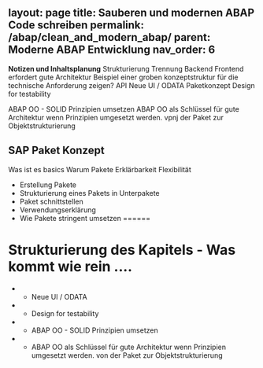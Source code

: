 layout: page
title: Sauberen und modernen ABAP Code schreiben
permalink: /abap/clean_and_modern_abap/
parent: Moderne ABAP Entwicklung
nav_order: 6
---


**Notizen und Inhaltsplanung**
 Strukturierung
 Trennung Backend Frontend erfordert gute Architektur
    Beispiel einer groben konzeptstruktur für die technische Anforderung zeigen?
 API 
 Neue UI / ODATA
 Paketkonzept
 Design for testability

ABAP OO - SOLID Prinzipien umsetzen
ABAP OO als Schlüssel für gute Architektur wenn Prinzipien umgesetzt werden.  vpnj der Paket zur Objektstrukturierung

## SAP Paket Konzept
Was ist es basics
Warum Pakete
Erklärbarkeit
Flexibilität


- Erstellung Pakete
- Strukturierung eines Pakets in Unterpakete
- Paket schnittstellen
- Verwendungserklärung
- Wie Pakete stringent umsetzen
======
 # Strukturierung des Kapitels - Was kommt wie rein ....

* - Neue UI / ODATA
* - Design for testability
* - ABAP OO - SOLID Prinzipien umsetzen
* - ABAP OO als Schlüssel für gute Architektur wenn Prinzipien umgesetzt werden.  von der Paket zur Objektstrukturierung